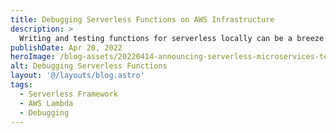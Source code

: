 ```yaml
---
title: Debugging Serverless Functions on AWS Infrastructure
description: >
  Writing and testing functions for serverless locally can be a breeze especially with the Serverless Framework and serverless-offline plugin. However, once you get to real infrastructure, sometimes debugging your functions can be really challenging. Let's talk about some debugging tips and tricks.
publishDate: Apr 20, 2022
heroImage: /blog-assets/20220414-announcing-serverless-microservices-template.webp
alt: Debugging Serverless Functions
layout: '@/layouts/blog.astro'
tags:
  - Serverless Framework
  - AWS Lambda
  - Debugging
---
```

